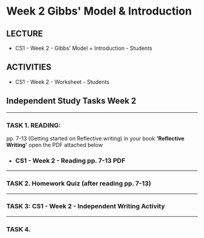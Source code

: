 # Week 2 Gibbs' Model & Introduction

## LECTURE
- CS1 - Week 2 - Gibbs' Model + Introduction - Students 
## ACTIVITIES
- CS1 - Week 2 - Worksheet - Students 
## Independent Study Tasks  Week 2 
---
### TASK 1. READING:
pp. 7-13 (Getting started on Reflective writing) in your book **'Reflective Writing'**
open the PDF attached below 
- ### CS1 - Week 2 - Reading pp. 7-13 PDF
---
 ### TASK 2. Homework Quiz (after reading pp. 7-13)
---
### TASK 3: CS1 - Week 2 - Independent Writing Activity
---
### TASK 4.
